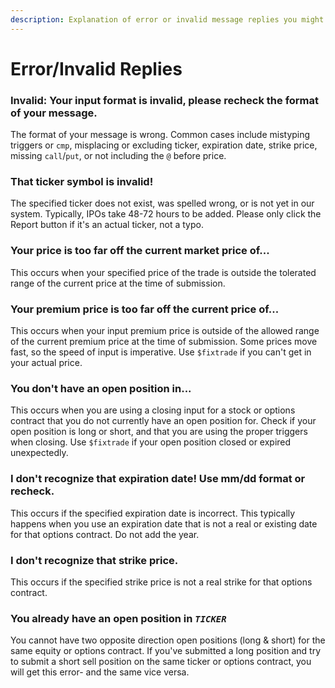 ```yaml
---
description: Explanation of error or invalid message replies you might run into.
---
```


# Error/Invalid Replies

### **Invalid:** Your input format is invalid, please recheck the format of your message.

The format of your message is wrong. Common cases include mistyping triggers or `cmp`, misplacing or excluding ticker, expiration date, strike price, missing `call`/`put`, or not including the `@` before price.

### That ticker symbol is invalid!

The specified ticker does not exist, was spelled wrong, or is not yet in our system. Typically, IPOs take 48-72 hours to be added. Please only click the Report button if it's an actual ticker, not a typo.

### Your price is too far off the current market price of...

This occurs when your specified price of the trade is outside the tolerated range of the current price at the time of submission.

### Your premium price is too far off the current price of...

This occurs when your input premium price is outside of the allowed range of the current premium price at the time of submission. Some prices move fast, so the speed of input is imperative. Use `$fixtrade` if you can't get in your actual price.



### You don't have an open position in...

This occurs when you are using a closing input for a stock or options contract that you do not currently have an open position for. Check if your open position is long or short, and that you are using the proper triggers when closing. Use `$fixtrade` if your open position closed or expired unexpectedly.



### I don't recognize that expiration date! Use mm/dd format or recheck.

This occurs if the specified expiration date is incorrect. This typically happens when you use an expiration date that is not a real or existing date for that options contract. Do not add the year.



### I don't recognize that strike price.

This occurs if the specified strike price is not a real strike for that options contract.



### You already have an open position in _`TICKER`_

You cannot have two opposite direction open positions (long & short) for the same equity or options contract. If you've submitted a long position and try to submit a short sell position on the same ticker or options contract, you will get this error- and the same vice versa.
